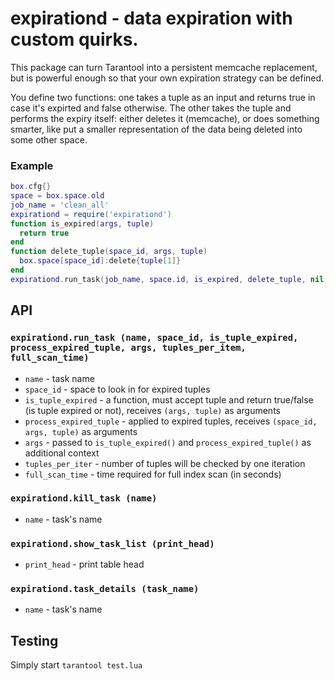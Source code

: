 # expirationd -  data expiration with custom quirks.

This package can turn Tarantool into a persistent memcache replacement, 
but is powerful enough so that  your own expiration strategy can be defined.

You define two functions: one takes a tuple as an input and returns
true in case it's expirted and false otherwise. The other takes the 
tuple and performs the expiry itself: either deletes it (memcache), or
does something smarter, like put a smaller representation of the data
being deleted into some other space.

### Example
``` lua
box.cfg{}
space = box.space.old
job_name = 'clean_all'
expirationd = require('expirationd')
function is_expired(args, tuple)
  return true
end
function delete_tuple(space_id, args, tuple)
  box.space[space_id]:delete{tuple[1]}
end
expirationd.run_task(job_name, space.id, is_expired, delete_tuple, nil, 50, 3600)
```
## API

### `expirationd.run_task (name, space_id, is_tuple_expired, process_expired_tuple, args, tuples_per_item, full_scan_time)`
* `name` - task name
* `space_id` - space to look in for expired tuples
* `is_tuple_expired` - a function, must accept tuple and return true/false (is tuple expired or not), receives `(args, tuple)` as arguments
* `process_expired_tuple` - applied to expired tuples, receives `(space_id, args, tuple)` as arguments
* `args` - passed to `is_tuple_expired()` and `process_expired_tuple()` as additional context
* `tuples_per_iter` - number of tuples will be checked by one iteration
* `full_scan_time` - time required for full index scan (in seconds)

### `expirationd.kill_task (name)`
* `name` - task's name

### `expirationd.show_task_list (print_head)`
* `print_head` - print table head

### `expirationd.task_details (task_name)`
* `name` - task's name

## Testing

Simply start `tarantool test.lua`
